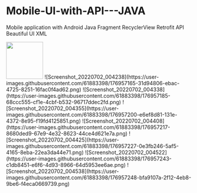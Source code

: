 # Mobile-UI-with-API---JAVA
Mobile application with Android Java Fragment RecyclerView Retrofit API Beautiful UI XML 

<img src="https://user-images.githubusercontent.com/61883398/176957151-1389b105-b770-4c37-9d1c-502104960828.png" width="100" height="100">
![Screenshot_20220702_004238](https://user-images.githubusercontent.com/61883398/176957165-31d94806-ebac-4725-8251-16fac0f4ad62.png)
![Screenshot_20220702_004338](https://user-images.githubusercontent.com/61883398/176957185-68ccc555-cf1e-4cbf-b532-96717ddec2fd.png)
![Screenshot_20220702_004355](https://user-images.githubusercontent.com/61883398/176957200-e6ef8d81-131e-4372-8e95-f19fd4125851.png)
![Screenshot_20220702_004408](https://user-images.githubusercontent.com/61883398/176957217-8680ded9-67e9-4e32-8623-44ce4d621e7a.png)
![Screenshot_20220702_004425](https://user-images.githubusercontent.com/61883398/176957227-0e3fb246-5af5-4165-8eba-22ea3da44e71.png)
![Screenshot_20220702_004522](https://user-images.githubusercontent.com/61883398/176957243-c1db8451-e6f6-4d93-8966-64d5953ee6ae.png)
![Screenshot_20220702_004538](https://user-images.githubusercontent.com/61883398/176957248-bfa9107a-2f12-4eb8-9be6-f4eca0669739.png)

